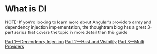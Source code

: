 # What is DI
NOTE: If you’re looking to learn more about Angular’s providers array and dependency injection implementation, the thoughtram blog has a great 3-part series that covers the topic in more detail than this guide.

[Part 1—Dependency Injection](http://blog.thoughtram.io/angular/2015/05/18/dependency-injection-in-angular-2.html)
[Part 2—Host and Visibility](http://blog.thoughtram.io/angular/2015/08/20/host-and-visibility-in-angular-2-dependency-injection.html)
[Part 3—Multi Providers](http://blog.thoughtram.io/angular2/2015/11/23/multi-providers-in-angular-2.html)
